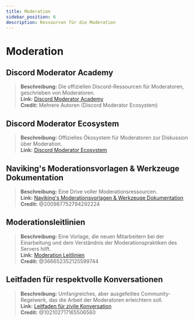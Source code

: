 ```yaml
---
title: Moderation
sidebar_position: 6
description: Ressourcen für die Moderation
---
```


# Moderation

## **Discord Moderator Academy**

> **Beschreibung:** Die offiziellen Discord-Ressourcen für Moderatoren, geschrieben von Moderatoren.   <br/>
**Link:** [Discord Moderator Academy](https://dis.gd/moderation)   <br/>
**Credit:** Mehrere Autoren (Discord Moderator Ecosystem)

## **Discord Moderator Ecosystem**

> **Beschreibung:** Offizielles Ökosystem für Moderatoren zur Diskussion über Moderation.   <br/>
**Link:** [Discord Moderator Ecosystem](https://discord.com/blog/announcing-the-discord-moderator-academy-exam)

## **Naviking's Moderationsvorlagen & Werkzeuge Dokumentation**

> **Beschreibung:** Eine Drive voller Moderationsressourcen.   <br/>
**Link:** [Naviking's Moderationsvorlagen & Werkzeuge Dokumentation](https://drive.google.com/drive/folders/1vqdEEBqqCftZgMTkgqK8sKzxtdMANu4U)   <br/>
**Credit:** @200987752794292224

## **Moderationsleitlinien**

> **Beschreibung:** Eine Vorlage, die neuen Mitarbeitern bei der Einarbeitung und dem Verständnis der Moderationspraktiken des Servers hilft.   <br/>
**Link:** [Moderation Leitlinien](https://staff-guidelines.super.site/)   <br/>
**Credit:** @366652352125599744

## **Leitfaden für respektvolle Konversationen**

> **Beschreibung:** Umfangreiches, aber ausgefeiltes Community-Regelwerk, das die Arbeit der Moderatoren erleichtern soll.   <br/>
**Link:** [Leitfaden für zivile Konversation](https://conversation.guide/)   <br/>
**Credit:** @102102717165506560
